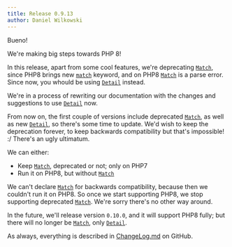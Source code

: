 ```yaml
---
title: Release 0.9.13
author: Daniel Wilkowski
---
```


Bueno!

We're making big steps towards PHP 8!

In this release, apart from some cool features, we're deprecating [`Match`], since
PHP8 brings new [`match`](https://wiki.php.net/rfc/match_expression_v2) keyword, and 
on PHP8 [`Match`] is a parse error. Since now, you whould be using [`Detail`] instead.

We're in a process of rewriting our documentation with the changes and suggestions to use [`Detail`] now.

From now on, the first couple of versions include deprecated [`Match`], as well
as new [`Detail`], so there's some time to update. We'd wish to keep the deprecation
forever, to keep backwards compatibility but that's impossible! :/ There's an ugly ultimatum.

We can either:
 - Keep [`Match`], deprecated or not; only on PHP7
 - Run it on PHP8, but without [`Match`]

We can't declare [`Match`] for backwards compatibility, because then we couldn't run it on PHP8. So once
we start supporting PHP8, we stop supporting deprecated [`Match`]. We're sorry there's no other way
around. 

In the future, we'll release version `0.10.0`, and it will support PHP8 fully; but there
will no longer be [`Match`], only [`Detail`].

As always, everything is described in [ChangeLog.md] on GitHub.

[ChangeLog.md]: https://github.com/T-Regx/T-Regx/blob/develop/ChangeLog.md

[`Match`]: /docs/match
[`Detail`]: /docs/match
